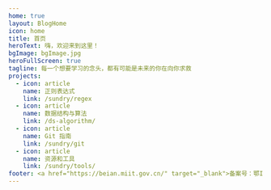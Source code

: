 ```yaml
---
home: true
layout: BlogHome
icon: home
title: 首页
heroText: 嗨，欢迎来到这里！
bgImage: bgImage.jpg
heroFullScreen: true
tagline: 每一个想要学习的念头，都有可能是未来的你在向你求救
projects:
  - icon: article
    name: 正则表达式
    link: /sundry/regex
  - icon: article
    name: 数据结构与算法
    link: /ds-algorithm/
  - icon: article
    name: Git 指南
    link: /sundry/git
  - icon: article
    name: 资源和工具
    link: /sundry/tools/
footer: <a href="https://beian.miit.gov.cn/" target="_blank">备案号：鄂ICP备2021016538号</a>
---
```

